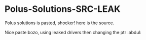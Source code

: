 # Polus-Solutions-SRC-LEAK
Polus solutions is pasted, shocker! here is the source. 


Nice paste bozo, using leaked drivers then changing the ptr :abdul:
